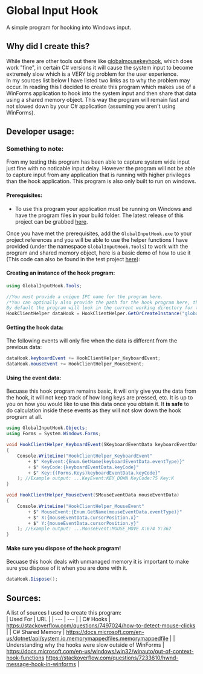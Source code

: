 # Global Input Hook  
A simple program for hooking into Windows input.  

## Why did I create this?  
While there are other tools out there like [globalmousekeyhook](https://github.com/gmamaladze/globalmousekeyhook), which does work "fine", in certain C# versions it will cause the system input to become extremely slow which is a VERY big problem for the user experience.  
In my sources list below I have listed two links as to why the problem may occur. In reading this I decided to create this program which makes use of a WinForms application to hook into the system input and then share that data using a shared memory object. This way the program will remain fast and not slowed down by your C# application (assuming you aren't using WinForms).  

## Developer usage:  
### Something to note:
From my testing this program has been able to capture system wide input just fine with no noticable input delay. However the program will not be able to capture input from any application that is running with higher privileges than the hook application. This program is also only built to run on windows.
#### Prerequisites:  
- To use this program your application must be running on Windows and have the program files in your build folder. The latest release of this project can be grabbed [here](github.com/ReadieFur/GlobalInputHook/releases/latest).  

Once you have met the prerequisites, add the `GlobalInputHook.exe` to your project references and you will be able to use the helper functions I have provided (under the namespace `GlobalInputHook.Tools`) to work with the program and shared memory object, here is a basic demo of how to use it (This code can also be found in the test project [here](https://github.com/ReadieFur/GlobalInputHook/tree/development/src/GlobalInputHook.Tests)):  
#### Creating an instance of the hook program:  
```cs
using GlobalInputHook.Tools;

//You must provide a unique IPC name for the program here.
/*You can optinally also provide the path for the hook program here, the binary must however be called `GlobalInputHook.exe`
By default the program will look in the current working directory for the binary.*/
HookClientHelper dataHook = HookClientHelper.GetOrCreateInstance("global_input_hook");
```
#### Getting the hook data:  
The following events will only fire when the data is different from the previous data:  
```cs
dataHook.keyboardEvent += HookClientHelper_KeyboardEvent;
dataHook.mouseEvent += HookClientHelper_MouseEvent;
```
#### Using the event data:  
Becuase this hook program remains basic, it will only give you the data from the hook, it will not keep track of how long keys are pressed, etc. It is up to you on how you would like to use this data once you obtain it. It **is safe** to do calculation inside these events as they will not slow down the hook program at all.
```cs
using GlobalInputHook.Objects;
using Forms = System.Windows.Forms;

void HookClientHelper_KeyboardEvent(SKeyboardEventData keyboardEventData)
{
    Console.WriteLine("HookClientHelper_KeyboardEvent"
        + $" KeyEvent:{Enum.GetName(keyboardEventData.eventType)}"
        + $" KeyCode:{keyboardEventData.keyCode}"
        + $" Key:{(Forms.Keys)keyboardEventData.keyCode}"
    ); //Example output: ...KeyEvent:KEY_DOWN KeyCode:75 Key:K
}

void HookClientHelper_MouseEvent(SMouseEventData mouseEventData)
{
    Console.WriteLine("HookClientHelper_MouseEvent"
        + $" MouseEvent:{Enum.GetName(mouseEventData.eventType)}"
        + $" X:{mouseEventData.cursorPosition.x}"
        + $" Y:{mouseEventData.cursorPosition.y}"
    ); //Example output: ...MouseEvent:MOUSE_MOVE X:674 Y:362
}
```
#### Make sure you dispose of the hook program!
Becuase this hook deals with unmanaged memory it is important to make sure you dispose of it when you are done with it.
```cs
dataHook.Dispose();
```

## Sources:  
A list of sources I used to create this program:  
| Used For | URL |
| --- | --- |
| C# Hooks | https://stackoverflow.com/questions/7497024/how-to-detect-mouse-clicks |
| C# Shared Memory | https://docs.microsoft.com/en-us/dotnet/api/system.io.memorymappedfiles.memorymappedfile |
| Understanding why the hooks were slow outside of WinForms | https://docs.microsoft.com/en-us/windows/win32/winauto/out-of-context-hook-functions  https://stackoverflow.com/questions/7233610/hwnd-message-hook-in-winforms |